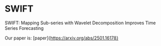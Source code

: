 # SWIFT
SWIFT: Mapping Sub-series with Wavelet Decomposition Improves Time Series Forecasting

Our paper is: [paper]{https://arxiv.org/abs/2501.16178}

